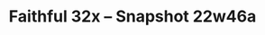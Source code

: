 ---
title: Faithful 32x – Snapshot 22w46a
permalink: /faithful32x/22w46a
header_img: https://database.faithfulpack.net/images/website/posts/32x/S_22w46a.jpg

description: |
  Thanks to our artists' tireless work, today we're releasing the first ever Faithful Snapshot pack! What is it? Well, as you might've guessed from the title of this post, it's a version of Faithful that includes textures from the latest Java Edition snapshots. From now on, we'll be releasing these whenever we think we've got enough changes to show to the world – That means updates for Snapshot packs will be more frequent than regular updates.
  <br>
  But in with the new stuff! The first few 1.20 snapshots are upon us, and we're proud to say that we've already got many of the new textures done! Most of the new bamboo-related blocks and items have been added, as well as the chiselled bookshelf. The camel, the latest and cutest mob in the game, is also here! Well, hop on and enjoy the update – there's more coming!

changelog:
  Added:
    Blocks:
      - Bamboo Block:
        - Side (DMGaming, Pythagoras_314)
        - Top (Aerod, Pythagoras_314)
      - Bamboo Door (JogurciQ, Aerod)
      - Bamboo Mosaic (Fred Figglehorn)
      - Bamboo Planks (DMgaming, Pomi108)
      - Bamboo Trapdoor (Juknum)
      - Chiselled Bookshelf (JogurciQ)
      - Stripped Bamboo Block:
        - Side (DMgaming)
        - Top (Aerod, Pythagoras_314)
    Entities:
      - Camel (DMgaming)
    Items:
      - Hanging signs (DMgaming, Classy Cappy)
      - Bamboo Door (DMgaming)
      - Bamboo Sign (DMgaming)
  Changed:
    Blocks:
      - Scaffolding (DMgaming)
    Entities:
      - Vex (Aerod)
    GUI:
      - Chat Tags (Aerod)
      - Creative Inventory Tabs (Classy Cappy)

downloads:
  Faithful 32x - 22w46a: https://database.faithfulpack.net/packs/32x-Java/Snapshots/Faithful%2032x%20-%2022w46a.zip
---
